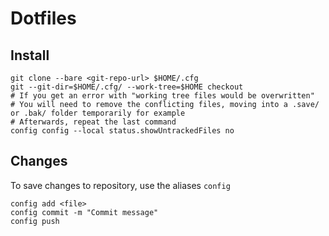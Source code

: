 # Dotfiles

## Install
```shell
git clone --bare <git-repo-url> $HOME/.cfg
git --git-dir=$HOME/.cfg/ --work-tree=$HOME checkout
# If you get an error with "working tree files would be overwritten"
# You will need to remove the conflicting files, moving into a .save/ or .bak/ folder temporarily for example
# Afterwards, repeat the last command
config config --local status.showUntrackedFiles no
```

## Changes
To save changes to repository, use the aliases `config`

```shell
config add <file>
config commit -m "Commit message"
config push
```

